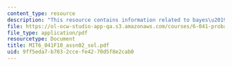 ```yaml
---
content_type: resource
description: "This resource contains information related to bayes\u2019 rule."
file: https://ol-ocw-studio-app-qa.s3.amazonaws.com/courses/6-041-probabilistic-systems-analysis-and-applied-probability-fall-2010/9ff5eda7b7032ccefe4270d5f8e2cab0_MIT6_041F10_assn02_sol.pdf
file_type: application/pdf
resourcetype: Document
title: MIT6_041F10_assn02_sol.pdf
uid: 9ff5eda7-b703-2cce-fe42-70d5f8e2cab0
---
```

